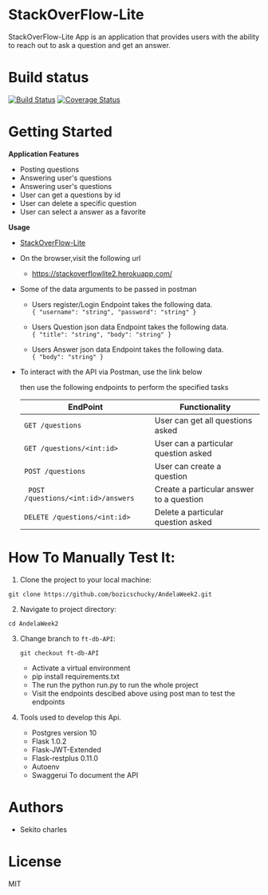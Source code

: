 
# StackOverFlow-Lite
StackOverFlow-Lite App is an application that provides users with the ability to reach out to ask a question and get an answer.

# Build status  
[![Build Status](https://travis-ci.org/bozicschucky/AndelaWeek2.svg?branch=ft-heroku)](https://travis-ci.org/bozicschucky/AndelaWeek2)
[![Coverage Status](https://coveralls.io/repos/github/bozicschucky/AndelaWeek2/badge.svg?branch=ft-heroku)](https://coveralls.io/github/bozicschucky/AndelaWeek2?branch=ft-heroku)

# Getting Started



**Application Features**

* Posting questions
* Answering user's questions
* Answering user's questions
* User can get a questions by id
* User can delete a specific question
* User can select a answer as a favorite


**Usage**
  * [StackOverFlow-Lite](https://stackoverflowlite2.herokuapp.com/)


* On the browser,visit the following url
  * https://stackoverflowlite2.herokuapp.com/

* Some of the data arguments to be passed in postman
  * Users register/Login Endpoint takes the following data.  
  ` {
        "username": "string",
        "password": "string"
          }
    `    
   * Users Question json data Endpoint takes the following data.  
   `
   {
      "title": "string",
      "body": "string"
    }
    `

   * Users Answer json data Endpoint takes the following data.  
   `
   {
      "body": "string"
    }
    `


* To interact with the API via Postman, use the link below



    then use the following endpoints to perform the specified tasks

    EndPoint                            | Functionality
    ------------------------            | ----------------------
    `GET /questions `                     | User can get all questions asked
    `GET /questions/<int:id>  `               | User can a particular question asked
    `POST /questions            `         | User can create a question
    ` POST /questions/<int:id>/answers`        | Create a particular answer to a question
    ` DELETE /questions/<int:id>       `       | Delete a particular question asked

# How To Manually Test It:

  1. Clone the project to your local machine:

   `git clone https://github.com/bozicschucky/AndelaWeek2.git`

  2. Navigate to project directory:

   `cd AndelaWeek2`

  3. Change branch to `ft-db-API`:

     `git checkout ft-db-API`

      * Activate a virtual environment
      * pip install requirements.txt
      * The run the python run.py to run the whole project
      * Visit the endpoints descibed above using post man to test the endpoints


  4.  Tools used to develop this Api.  
        * Postgres version 10  
        * Flask 1.0.2  
        * Flask-JWT-Extended   
        * Flask-restplus 0.11.0  
        * Autoenv   
        * Swaggerui To document the API   





# Authors
 - Sekito charles

# License
MIT
